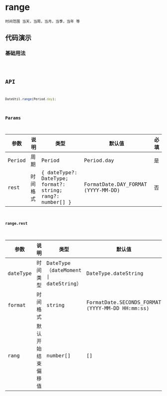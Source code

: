 # range

`时间范围 当天，当周，当月，当季，当年 等`


## 代码演示

### 基础用法
<code src="./range-use" />


## API
```jsx | pure
DateUtil.range(Period.day);
```

### Params

| 参数   | 说明     | 类型                                                      | 默认值                             | 必填 |
| ------ | -------- | --------------------------------------------------------- | ---------------------------------- | ---- |
| Period | 周期     | Period                                                    | Period.day                         | 是   |
| rest   | 时间格式 | { dateType?: DateType; format?: string; rang?: number[] } | FormatDate.DAY_FORMAT (YYYY-MM-DD) | 否   |

#### range.rest
| 参数     | 说明               | 类型                                 | 默认值                                          | 必填 |
| -------- | ------------------ | ------------------------------------ | ----------------------------------------------- | ---- |
| dateType | 时间类型           | DateType（dateMoment \| dateString） | DateType.dateString                             | 否   |
| format   | 时间格式           | string                               | FormatDate.SECONDS_FORMAT (YYYY-MM-DD HH:mm:ss) | 否   |
| rang     | 默认开始结束偏移值 | number[]                             | []                                              | 否   |
